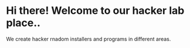 # Hi there! Welcome to our hacker lab place..

We create hacker rnadom installers and programs in different areas.

